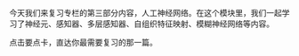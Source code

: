 <p>今天我们来复习专栏的第三部分内容，<span class="orange">人工神经网络</span>。在这个模块里，我们一起学习了神经元、感知器、多层感知器、自组织特征映射、模糊神经网络等内容。</p>
<p><span class="reference">点击要点卡，直达你最需要复习的那一篇。</span></p>
<p><a href="https://time.geekbang.org/column/article/2208"><img src="https://static001.geekbang.org/resource/image/eb/30/eb0908de1ebf5914ced2fa63fcf34c30.jpg" alt=""></a></p>
<p><a href="https://time.geekbang.org/column/article/2444"><img src="https://static001.geekbang.org/resource/image/61/15/61cedd706a18b0b7b07697c6443f4715.jpg" alt=""></a></p>
<p><a href="https://time.geekbang.org/column/article/2446"><img src="https://static001.geekbang.org/resource/image/b8/6e/b885f71e6bef6d5c6d8ae96e73fa2a6e.jpg" alt=""></a></p>
<p><a href="https://time.geekbang.org/column/article/2447"><img src="https://static001.geekbang.org/resource/image/12/1e/12b28b058ec981788aabe18881c5781e.jpg" alt=""></a></p>
<p><a href="https://time.geekbang.org/column/article/2643"><img src="https://static001.geekbang.org/resource/image/98/2b/98778ce46a430c847021f437eefdb62b.jpg" alt=""></a></p>
<p><a href="https://time.geekbang.org/column/article/2646"><img src="https://static001.geekbang.org/resource/image/5d/e1/5d8c880ee0e5dd330df08e9db32558e1.jpg" alt=""></a></p>
<p><a href="https://time.geekbang.org/column/article/2655"><img src="https://static001.geekbang.org/resource/image/ac/1a/ac486b5ea731cdb8be87823e15c5931a.jpg" alt=""></a></p>
<!-- [[[read_end]]] -->
<p></p>
